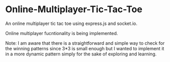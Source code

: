 # Online-Multiplayer-Tic-Tac-Toe
An online multiplayer tic tac toe using express.js and socket.io. 

Online multiplayer fucntionality is being implemented.

Note: I am aware that there is a straightforward and simple way to check for the winning patterns since 3*3 is small enough but I wanted to implement it in a more dynamic pattern simply for the sake of exploring and learning.

